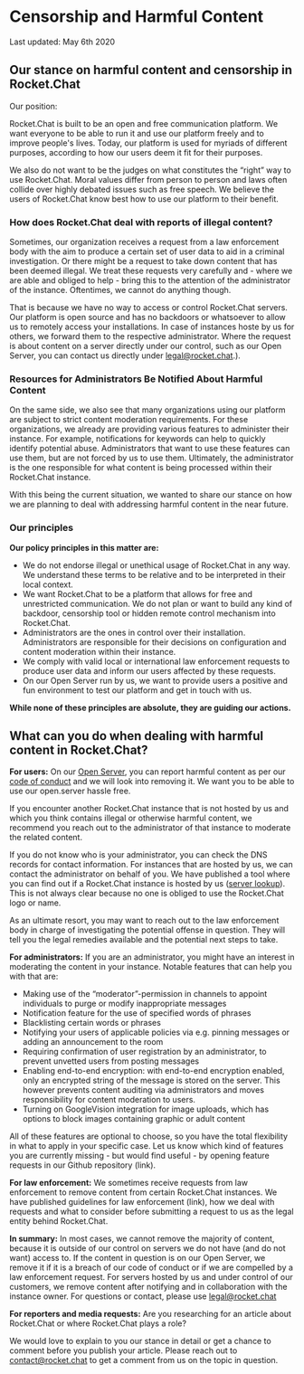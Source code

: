 # Censorship and Harmful Content

Last updated: May 6th 2020

## Our stance on harmful content and censorship in Rocket.Chat

Our position:

Rocket.Chat is built to be an open and free communication platform. We want everyone to be able to run it and use our platform freely and to improve people's lives. Today, our platform is used for myriads of different purposes, according to how our users deem it fit for their purposes.

We also do not want to be the judges on what constitutes the “right” way to use Rocket.Chat. Moral values differ from person to person and laws often collide over highly debated issues such as free speech. We believe the users of Rocket.Chat know best how to use our platform to their benefit.

### How does Rocket.Chat deal with reports of illegal content?

Sometimes, our organization receives a request from a law enforcement body with the aim to produce a certain set of user data to aid in a criminal investigation. Or there might be a request to take down content that has been deemed illegal. We treat these requests very carefully and - where we are able and obliged to help - bring this to the attention of the administrator of the instance. Oftentimes, we cannot do anything though.

That is because we have no way to access or control Rocket.Chat servers. Our platform is open source and has no backdoors or whatsoever to allow us to remotely access your installations. In case of instances hoste by us for others, we forward them to the respective administrator. Where the request is about content on a server directly under our control, such as our Open Server, you can contact us directly under legal@rocket.chat.).

### Resources for Administrators Be Notified About Harmful Content

On the same side, we also see that many organizations using our platform are subject to strict content moderation requirements. For these organizations, we already are providing various features to administer their instance. For example, notifications for keywords can help to quickly identify potential abuse. Administrators that want to use these features can use them, but are not forced by us to use them. Ultimately, the administrator is the one responsible for what content is being processed within their Rocket.Chat instance.

With this being the current situation, we wanted to share our stance on how we are planning to deal with addressing harmful content in the near future.

### Our principles

**Our policy principles in this matter are:**

* We do not endorse illegal or unethical usage of Rocket.Chat in any way. We understand these terms to be relative and to be interpreted in their local context.
* We want Rocket.Chat to be a platform that allows for free and unrestricted communication. We do not plan or want to build any kind of backdoor, censorship tool or hidden remote control mechanism into Rocket.Chat.
* Administrators are the ones in control over their installation. Administrators are responsible for their decisions on configuration and content moderation within their instance.
* We comply with valid local or international law enforcement requests to produce user data and inform our users affected by these requests.
* On our Open Server run by us, we want to provide users a positive and fun environment to test our platform and get in touch with us.

**While none of these principles are absolute, they are guiding our actions.**

## What can you do when dealing with harmful content in Rocket.Chat?

**For users:** On our [Open Server](https://open.rocket.chat/), you can report harmful content as per our [code of conduct](https://rocket.chat/code-of-conduct) and we will look into removing it. We want you to be able to use our open.server hassle free.

If you encounter another Rocket.Chat instance that is not hosted by us and which you think contains illegal or otherwise harmful content, we recommend you reach out to the administrator of that instance to moderate the related content.

If you do not know who is your administrator, you can check the DNS records for contact information. For instances that are hosted by us, we can contact the administrator on behalf of you. We have published a tool where you can find out if a Rocket.Chat instance is hosted by us ([server lookup](https://rocket.chat/server-lookup)). This is not always clear because no one is obliged to use the Rocket.Chat logo or name.

As an ultimate resort, you may want to reach out to the law enforcement body in charge of investigating the potential offense in question. They will tell you the legal remedies available and the potential next steps to take.

**For administrators:** If you are an administrator, you might have an interest in moderating the content in your instance. Notable features that can help you with that are:

* Making use of the “moderator”-permission in channels to appoint individuals to purge or modify inappropriate messages
* Notification feature for the use of specified words of phrases
* Blacklisting certain words or phrases
* Notifying your users of applicable policies via e.g. pinning messages or adding an announcement to the room
* Requiring confirmation of user registration by an administrator, to prevent unvetted users from posting messages
* Enabling end-to-end encryption: with end-to-end encryption enabled, only an encrypted string of the message is stored on the server. This however prevents content auditing via administrators and moves responsibility for content moderation to users.
* Turning on GoogleVision integration for image uploads, which has options to block images containing graphic or adult content

All of these features are optional to choose, so you have the total flexibility in what to apply in your specific case. Let us know which kind of features you are currently missing - but would find useful - by opening feature requests in our Github repository (link).

**For law enforcement:** We sometimes receive requests from law enforcement to remove content from certain Rocket.Chat instances. We have published guidelines for law enforcement (link), how we deal with requests and what to consider before submitting a request to us as the legal entity behind Rocket.Chat.

**In summary:** In most cases, we cannot remove the majority of content, because it is outside of our control on servers we do not have (and do not want) access to. If the content in question is on our Open Server, we remove it if it is a breach of our code of conduct or if we are compelled by a law enforcement request. For servers hosted by us and under control of our customers, we remove content after notifying and in collaboration with the instance owner. For questions or contact, please use [legal@rocket.chat](mailto:legal@rocket.chat)

**For reporters and media requests:** Are you researching for an article about Rocket.Chat or where Rocket.Chat plays a role?

We would love to explain to you our stance in detail or get a chance to comment before you publish your article. Please reach out to [contact@rocket.chat](mailto:contact@rocket.chat) to get a comment from us on the topic in question.

